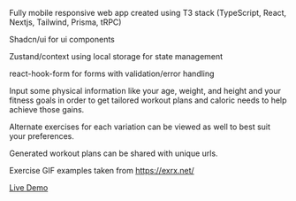 Fully mobile responsive web app created using T3 stack
(TypeScript, React, Nextjs, Tailwind, Prisma, tRPC)

Shadcn/ui for ui components

Zustand/context using local storage for state management

react-hook-form for forms with validation/error handling 

Input some physical information like your age, weight, and height and your fitness goals in order to get tailored workout plans and caloric needs to help achieve those gains.

Alternate exercises for each variation can be viewed as well to best suit your preferences.

Generated workout plans can be shared with unique urls.

Exercise GIF examples taken from https://exrx.net/

[Live Demo](https://guo-gains.vercel.app/)